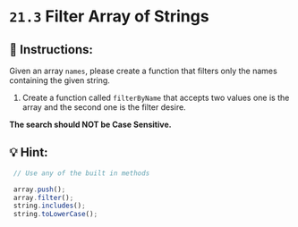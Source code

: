 # `21.3` Filter Array of Strings

## 📝 Instructions:

Given an array `names`, please create a function that filters only the names containing the given string.

1. Create a function called `filterByName` that accepts two values one is the array and the second one is the filter desire.

**The search should NOT be Case Sensitive.**


## 💡 Hint:

```js
 // Use any of the built in methods

 array.push();
 array.filter();
 string.includes();
 string.toLowerCase();
```
